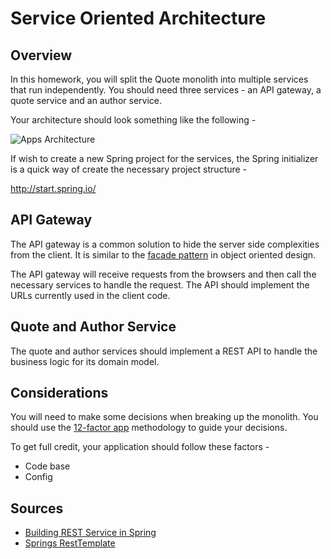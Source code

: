 # Service Oriented Architecture

## Overview
In this homework, you will split the Quote monolith into multiple services that
run independently.  You should need three services - an API gateway, a quote
service and an author service.

Your architecture should look something like the following -

![Apps Architecture](./architecture.png)

If wish to create a new Spring project for the services, the Spring initializer is a quick way of create the necessary project structure -

http://start.spring.io/


## API Gateway

The API gateway is a common solution to hide the server side complexities from
the client.  It is similar to the
[facade pattern](https://en.wikipedia.org/wiki/Facade_pattern) in object
oriented design.

The API gateway will receive requests from the browsers and then call the necessary services to handle the request.  The API should implement the URLs currently used in the client code.

## Quote and Author Service
The quote and author services should implement a REST API to handle the business logic for its domain model.

## Considerations
You will need to make some decisions when breaking up the monolith.  You should use the [12-factor app](https://12factor.net/) methodology to guide your decisions.

To get full credit, your application should follow these factors -
* Code base
* Config

## Sources
* [Building REST Service in Spring](https://spring.io/guides/gs/rest-service/)
* [Springs RestTemplate](http://www.baeldung.com/rest-template)
